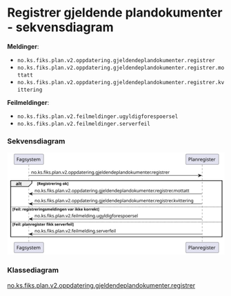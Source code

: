 # Registrer gjeldende plandokumenter - sekvensdiagram

**Meldinger**:
- `no.ks.fiks.plan.v2.oppdatering.gjeldendeplandokumenter.registrer`
- `no.ks.fiks.plan.v2.oppdatering.gjeldendeplandokumenter.registrer.mottatt`
- `no.ks.fiks.plan.v2.oppdatering.gjeldendeplandokumenter.registrer.kvittering`

**Feilmeldinger**:
- `no.ks.fiks.plan.v2.feilmeldinger.ugyldigforespoersel`
- `no.ks.fiks.plan.v2.feilmeldinger.serverfeil`

### Sekvensdiagram
![sekvensdiagram](sequence-diagram.svg)


### Klassediagram

[no.ks.fiks.plan.v2.oppdatering.gjeldendeplandokumenter.registrer](./../../ClassDiagrams/no.ks.fiks.plan.v2.oppdatering.gjeldendeplandokumenter.registrer/README.md)
